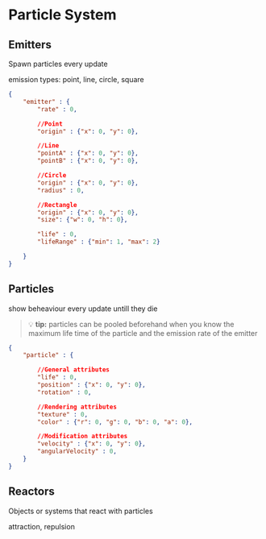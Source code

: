 # Particle System

## Emitters

Spawn particles every update

emission types: point, line, circle, square

```json
{
    "emitter" : {
        "rate" : 0,

        //Point
        "origin" : {"x": 0, "y": 0},

        //Line
        "pointA" : {"x": 0, "y": 0},
        "pointB" : {"x": 0, "y": 0},

        //Circle
        "origin" : {"x": 0, "y": 0},
        "radius" : 0,

        //Rectangle
        "origin" : {"x": 0, "y": 0},
        "size": {"w": 0, "h": 0},

        "life" : 0,
        "lifeRange" : {"min": 1, "max": 2}

    }
}
```

## Particles

show beheaviour every update untill they die

> 💡 **tip:** particles can be pooled beforehand when you know the maximum life time of the particle and the emission rate of the emitter

```json
{
    "particle" : {

        //General attributes
        "life" : 0,
        "position" : {"x": 0, "y": 0},
        "rotation" : 0,

        //Rendering attributes
        "texture" : 0,
        "color" : {"r": 0, "g": 0, "b": 0, "a": 0},

        //Modification attributes
        "velocity" : {"x": 0, "y": 0},
        "angularVelocity" : 0,
    }
}
```

## Reactors

Objects or systems that react with particles

attraction, repulsion